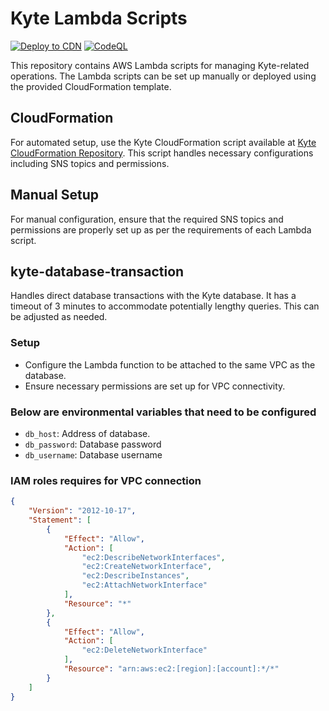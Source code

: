 # Kyte Lambda Scripts

[![Deploy to CDN](https://github.com/keyqcloud/kyte-lambda-database-transaction/actions/workflows/main.yml/badge.svg)](https://github.com/keyqcloud/kyte-lambda-database-transaction/actions/workflows/main.yml) [![CodeQL](https://github.com/keyqcloud/kyte-lambda-database-transaction/actions/workflows/codeql.yml/badge.svg)](https://github.com/keyqcloud/kyte-lambda-database-transaction/actions/workflows/codeql.yml)

This repository contains AWS Lambda scripts for managing Kyte-related operations. The Lambda scripts can be set up manually or deployed using the provided CloudFormation template.

## CloudFormation

For automated setup, use the Kyte CloudFormation script available at [Kyte CloudFormation Repository](https://github.com/keyqcloud/kyte-cloudformation). This script handles necessary configurations including SNS topics and permissions.

## Manual Setup

For manual configuration, ensure that the required SNS topics and permissions are properly set up as per the requirements of each Lambda script.

## kyte-database-transaction

Handles direct database transactions with the Kyte database. It has a timeout of 3 minutes to accommodate potentially lengthy queries. This can be adjusted as needed.

### Setup
- Configure the Lambda function to be attached to the same VPC as the database.
- Ensure necessary permissions are set up for VPC connectivity.

### Below are environmental variables that need to be configured
- `db_host`: Address of database.
- `db_password`: Database password
- `db_username`: Database username

### IAM roles requires for VPC connection
```json
{
    "Version": "2012-10-17",
    "Statement": [
        {
            "Effect": "Allow",
            "Action": [
                "ec2:DescribeNetworkInterfaces",
                "ec2:CreateNetworkInterface",
                "ec2:DescribeInstances",
                "ec2:AttachNetworkInterface"
            ],
            "Resource": "*"
        },
        {
            "Effect": "Allow",
            "Action": [
                "ec2:DeleteNetworkInterface"
            ],
            "Resource": "arn:aws:ec2:[region]:[account]:*/*"
        }
    ]
}
```